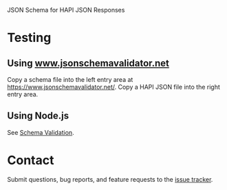 JSON Schema for HAPI JSON Responses

# Testing

## Using www.jsonschemavalidator.net

Copy a schema file into the left entry area at https://www.jsonschemavalidator.net/. Copy a HAPI JSON file into the right entry area.

## Using Node.js

See [Schema Validation](https://github.com/hapi-server/verifier-nodejs/blob/master/README.md).

# Contact

Submit questions, bug reports, and feature requests to the [issue tracker](https://github.com/hapi-server/data-specification-schema/issues).

